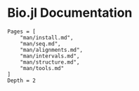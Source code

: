 # Bio.jl Documentation

```@contents
Pages = [
    "man/install.md",
    "man/seq.md",
    "man/alignments.md",
    "man/intervals.md",
    "man/structure.md",
    "man/tools.md"
]
Depth = 2
```
